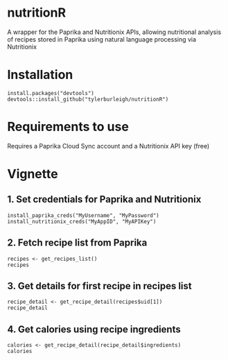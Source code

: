 # nutritionR
A wrapper for the Paprika and Nutritionix APIs, allowing nutritional analysis of recipes stored in Paprika using natural language processing via Nutritionix

# Installation

```
install.packages("devtools")
devtools::install_github("tylerburleigh/nutritionR")
```

# Requirements to use

Requires a Paprika Cloud Sync account and a Nutritionix API key (free)

# Vignette

## 1. Set credentials for Paprika and Nutritionix

```
install_paprika_creds("MyUsername", "MyPassword")
install_nutritionix_creds("MyAppID", "MyAPIKey")
```

## 2. Fetch recipe list from Paprika

```
recipes <- get_recipes_list()
recipes
```

## 3. Get details for first recipe in recipes list

```
recipe_detail <- get_recipe_detail(recipes$uid[1])
recipe_detail
```

## 4. Get calories using recipe ingredients

```
calories <- get_recipe_detail(recipe_detail$ingredients)
calories
```
